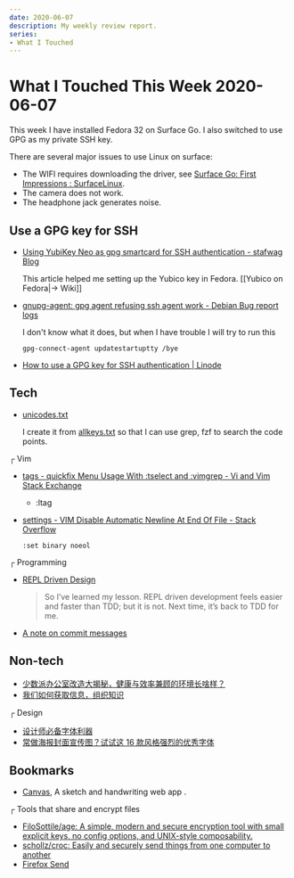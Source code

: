 ```yaml
---
date: 2020-06-07
description: My weekly review report.
series:
- What I Touched
---
```


# What I Touched This Week 2020-06-07

This week I have installed Fedora 32 on Surface Go. I also switched to use GPG as my private SSH key.

There are several major issues to use Linux on surface:

* The WIFI requires downloading the driver, see [Surface Go: First Impressions : SurfaceLinux](https://www.reddit.com/r/SurfaceLinux/comments/94hjxv/surface_go_first_impressions/).
* The camera does not work.
* The headphone jack generates noise.

<!--more-->

## Use a GPG key for SSH

* [Using YubiKey Neo as gpg smartcard for SSH authentication - stafwag Blog](https://stafwag.github.io/blog/blog/2015/06/16/using-yubikey-neo-as-gpg-smartcard-for-ssh-authentication/)

    This article helped me setting up the Yubico key in Fedora. [[Yubico on Fedora|→ Wiki]]

* [gnupg-agent: gpg agent refusing ssh agent work - Debian Bug report logs](https://bugs.debian.org/cgi-bin/bugreport.cgi?bug=835394)

    I don't know what it does, but when I have trouble I will try to run this

    ```
    gpg-connect-agent updatestartuptty /bye
    ```

* [How to use a GPG key for SSH authentication | Linode](https://www.linode.com/docs/guides/gpg-key-for-ssh-authentication/)

## Tech

* [unicodes.txt](https://gist.github.com/f80a5f885946e10f3b42cc1e0392192b)

    I create it from [allkeys.txt](http://www.unicode.org/Public/UCA/12.0.0/allkeys.txt) so that I can use grep, fzf to search the code points.

┌ Vim

* [tags - quickfix Menu Usage With :tselect and :vimgrep - Vi and Vim Stack Exchange](https://vi.stackexchange.com/questions/21758/quickfix-menu-usage-with-tselect-and-vimgrep)

    * :ltag

* [settings - VIM Disable Automatic Newline At End Of File - Stack Overflow](http://stackoverflow.com/questions/1050640/vim-disable-automatic-newline-at-end-of-file)

    ```
    :set binary noeol
    ```

┌ Programming

* [REPL Driven Design](http://blog.cleancoder.com/uncle-bob/2020/05/27/ReplDrivenDesign.html)

    > So I’ve learned my lesson. REPL driven development feels easier and faster than TDD; but it is not. Next time, it’s back to TDD for me.

* [A note on commit messages](https://bitcrowd.dev/a-note-on-commit-messages)

## Non-tech

* [少数派办公室改造大揭秘，健康与效率兼顾的环境长啥样？](https://sspai.com/post/60762)
* [我们如何获取信息，组织知识](https://mp.weixin.qq.com/s/0tLF_cTbLGgQr1_-kNPFXg)

┌ Design

* [设计师必备字体利器](https://www.hellofont.cn/home)
* [常做海报封面宣传图？试试这 16 款风格强烈的优秀字体](https://sspai.com/post/60768)

## Bookmarks

* [Canvas](https://canvas.apps.chrome), A sketch and handwriting web app .

┌ Tools that share and encrypt files

* [FiloSottile/age: A simple, modern and secure encryption tool with small explicit keys, no config options, and UNIX-style composability.](https://github.com/FiloSottile/age)
* [schollz/croc: Easily and securely send things from one computer to another](https://github.com/schollz/croc)
* [Firefox Send](https://send.firefox.com/)
